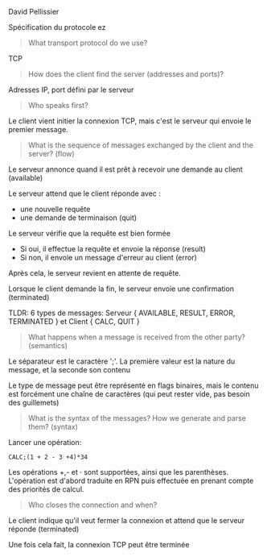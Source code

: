 David Pellissier

Spécification du protocole ez

> What transport protocol do we use?

TCP

> How does the client find the server (addresses and ports)?

Adresses IP, port défini par le serveur

> Who speaks first?

Le client vient initier la connexion TCP, mais c'est le serveur qui envoie le premier message.

> What is the sequence of messages exchanged by the client and the server? (flow)

Le serveur annonce quand il est prêt à recevoir une demande au client (available) 

Le serveur attend que le client réponde avec :

- une nouvelle requête
- une demande de terminaison (quit)

Le serveur vérifie que la requête est bien formée

- Si oui, il effectue la requête et envoie la réponse (result)
- Si non, il envoie un message d'erreur au client (error)

Après cela, le serveur revient en attente de requête.


Lorsque le client demande la fin, le serveur envoie une confirmation (terminated)

TLDR: 6 types de messages: Serveur { AVAILABLE, RESULT, ERROR, TERMINATED } et Client { CALC, QUIT } 

> What happens when a message is received from the other party? (semantics)

Le séparateur est le caractère ';'. La première valeur est la nature du message, et la seconde son contenu 

Le type de message peut être représenté en flags binaires, mais le contenu est forcément une chaîne de caractères (qui peut rester vide, pas besoin des guillemets)

> What is the syntax of the messages? How we generate and parse them? (syntax)

Lancer une opération:

`CALC;(1 + 2 - 3 +4)*34`

Les opérations +,- et · sont supportées, ainsi que les parenthèses. L'opération est d'abord traduite en RPN puis effectuée en prenant compte des priorités de calcul.

> Who closes the connection and when?

Le client indique qu'il veut fermer la connexion et attend que le serveur réponde (terminated)

Une fois cela fait, la connexion TCP peut être terminée
